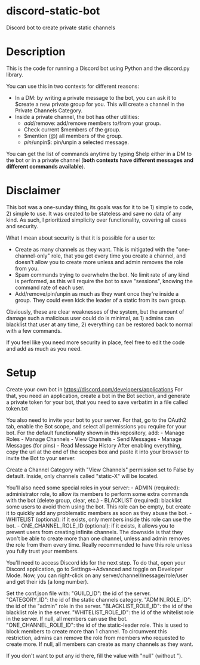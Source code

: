 # discord-static-bot
 Discord bot to create private static channels

# Description

This is the code for running a Discord bot using Python and the discord.py library.

You can use this in two contexts for different reasons:

- In a DM: by writing a private message to the bot, you can ask it to $create a new private group for you. 
    This will create a channel in the Private Channels Category.
- Inside a private channel, the bot has other utilities:
    - $add/$remove: add/remove members to/from your group.
    - Check current $members of the group.
    - $mention (@) all members of the group.
    - $pin/$unpin$: pin/unpin a selected message.

You can get the list of commands anytime by typing $help either in a DM to the bot 
or in a private channel (**both contexts have different messages and different commands available**).

# Disclaimer

This bot was a one-sunday thing, its goals was for it to be 1) simple to code, 2) simple to use. 
It was created to be stateless and save no data of any kind. 
As such, I prioritized simplicity over functionality, covering all cases and security. 

What I mean about security is that it is possible for a user to:

* Create as many channels as they want. This is mitigated with the "one-channel-only" role, 
that you get every time you create a channel, and doesn't allow you to create more 
unless and admin removes the role from you.
* Spam commands trying to overwhelm the bot. No limit rate of any kind is performed,
as this will require the bot to save "sessions", knowing the command rate of each user.
* Add/remove/pin/unpin as much as they want once they're inside a group. 
They could even kick the leader of a static from its own group. 

Obviously, these are clear weaknesses of the system, 
but the amount of damage such a malicious user could do is minimal, 
as 1) admins can blacklist that user at any time, 
2) everything can be restored back to normal with a few commands.

If you feel like you need more security in place, 
feel free to edit the code and add as much as you need.

# Setup

Create your own bot in https://discord.com/developers/applications
For that, you need an application, create a bot in the Bot section,
and generate a private token for your bot, 
that you need to save verbatim in a file called token.txt

You also need to invite your bot to your server. For that, go to the OAuth2 tab, 
enable the Bot scope, and select all permissions you require for your bot.
For the default functionality shown in this repository, add:
    - Manage Roles
    - Manage Channels
    - View Channels
    - Send Messages
    - Manage Messages (for pins)
    - Read Message History
After enabling everything, copy the url at the end of the scopes box
and paste it into your browser to invite the Bot to your server.

Create a Channel Category with "View Channels" permission set to False by default.
Inside, only channels called "static-X" will be located.

You'll also need some special roles in your server:
    - ADMIN (required): administrator role, to allow its members to perform some extra commands with the bot (delete group, clear, etc.)
    - BLACKLIST (required): blacklist some users to avoid them using the bot. This role can be empty,
        but create it to quickly add any problematic members as soon as they abuse the bot.
    - WHITELIST (optional): if it exists, only members inside this role can use the bot.
    - ONE_CHANNEL_ROLE_ID (optional): if it exists, it allows you to prevent users from creating infinite channels.
        The downside is that they won't be able to create more than one channel, 
        unless and admin removes the role from them every time. 
        Really recommended to have this role unless you fully trust your members.

You'll need to access Discord ids for the next step. To do that, open your Discord application,
go to Settings->Advanced and toggle on Developer Mode. Now, you can right-click on any 
server/channel/message/role/user and get their ids (a long number).

Set the conf.json file with:
    "GUILD_ID": the id of the server.
    "CATEGORY_ID": the id of the static channels category. 
    "ADMIN_ROLE_ID": the id of the "admin" role in the server.
    "BLACKLIST_ROLE_ID": the id of the blacklist role in the server.
    "WHITELIST_ROLE_ID": the id of the whitelist role in the server.
        If null, all members can use the bot.
    "ONE_CHANNEL_ROLE_ID": the id of the static-leader role. 
        This is used to block members to create more than 1 channel.
        To circumvent this restriction, admins can remove the role 
        from members who requested to create more. 
        If null, all members can create as many channels as they want.

If you don't want to put any id there, fill the value with "null" (without "). 